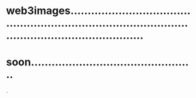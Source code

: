# web3images................................................................................................................................
# soon................................................
.
